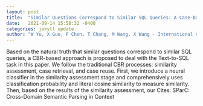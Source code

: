 ```yaml
---
layout: post
title:  "Similar Questions Correspond to Similar SQL Queries: A Case-Based Reasoning Approach for Text-to-SQL Translation"
date:   2021-09-14 15:58:32 -0400
categories: jekyll update
author: "W Yu, X Guo, F Chen, T Chang, M Wang, X Wang - International Conference on Case , 2021"
---
```

Based on the natural truth that similar questions correspond to similar SQL queries, a CBR-based approach is proposed to deal with the Text-to-SQL task in this paper. We follow the traditional CBR processes: similarity assessment, case retrieval, and case reuse. First, we introduce a neural classifier in the similarity assessment stage and comprehensively uses classification probability and literal cosine similarity to measure similarity. Then, based on the results of the similarity assessment, our Cites: SParC: Cross-Domain Semantic Parsing in Context